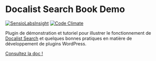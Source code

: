 # Docalist Search Book Demo

[![SensioLabsInsight](https://insight.sensiolabs.com/projects/d5a27727-467f-4ca6-aa40-461e43bf5b1c/small.png)](https://insight.sensiolabs.com/projects/d5a27727-467f-4ca6-aa40-461e43bf5b1c) [![Code Climate](https://codeclimate.com/github/docalist/docalist-search-book-demo/badges/gpa.svg)](https://codeclimate.com/github/docalist/docalist-search-book-demo)

Plugin de démonstration et tutoriel pour illustrer le fonctionnement de [Docalist Search](https://github.com/docalist/docalist-search) et quelques bonnes pratiques en matière de développement de plugins WordPress.

[Consultez la doc !](doc/README.md)

